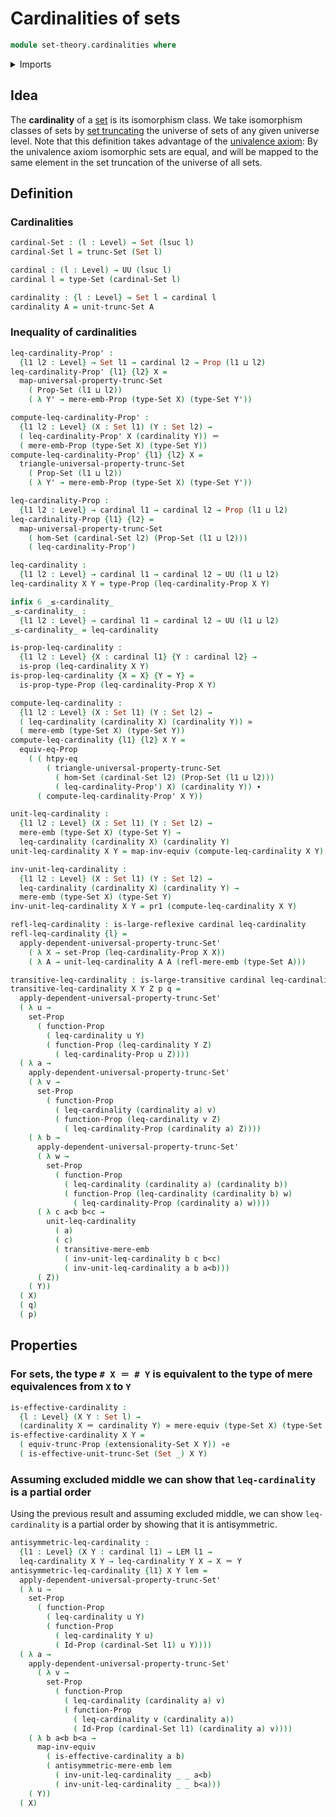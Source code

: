 # Cardinalities of sets

```agda
module set-theory.cardinalities where
```

<details><summary>Imports</summary>

```agda
open import foundation.binary-relations
open import foundation.large-binary-relations
open import foundation.dependent-pair-types
open import foundation.equivalences
open import foundation.function-extensionality
open import foundation.functoriality-propositional-truncation
open import foundation.identity-types
open import foundation.law-of-excluded-middle
open import foundation.mere-embeddings
open import foundation.mere-equivalences
open import foundation.propositional-extensionality
open import foundation.propositions
open import foundation.set-truncations
open import foundation.sets
open import foundation.universe-levels
```

</details>

## Idea

The **cardinality** of a [set](foundation-core.sets.md) is its isomorphism
class. We take isomorphism classes of sets by
[set truncating](foundation.set-truncations.md) the universe of sets of any
given universe level. Note that this definition takes advantage of the
[univalence axiom](foundation.univalence.md): By the univalence axiom isomorphic
sets are equal, and will be mapped to the same element in the set truncation of
the universe of all sets.

## Definition

### Cardinalities

```agda
cardinal-Set : (l : Level) → Set (lsuc l)
cardinal-Set l = trunc-Set (Set l)

cardinal : (l : Level) → UU (lsuc l)
cardinal l = type-Set (cardinal-Set l)

cardinality : {l : Level} → Set l → cardinal l
cardinality A = unit-trunc-Set A
```

### Inequality of cardinalities

```agda
leq-cardinality-Prop' :
  {l1 l2 : Level} → Set l1 → cardinal l2 → Prop (l1 ⊔ l2)
leq-cardinality-Prop' {l1} {l2} X =
  map-universal-property-trunc-Set
    ( Prop-Set (l1 ⊔ l2))
    ( λ Y' → mere-emb-Prop (type-Set X) (type-Set Y'))

compute-leq-cardinality-Prop' :
  {l1 l2 : Level} (X : Set l1) (Y : Set l2) →
  ( leq-cardinality-Prop' X (cardinality Y)) ＝
  ( mere-emb-Prop (type-Set X) (type-Set Y))
compute-leq-cardinality-Prop' {l1} {l2} X =
  triangle-universal-property-trunc-Set
    ( Prop-Set (l1 ⊔ l2))
    ( λ Y' → mere-emb-Prop (type-Set X) (type-Set Y'))

leq-cardinality-Prop :
  {l1 l2 : Level} → cardinal l1 → cardinal l2 → Prop (l1 ⊔ l2)
leq-cardinality-Prop {l1} {l2} =
  map-universal-property-trunc-Set
    ( hom-Set (cardinal-Set l2) (Prop-Set (l1 ⊔ l2)))
    ( leq-cardinality-Prop')

leq-cardinality :
  {l1 l2 : Level} → cardinal l1 → cardinal l2 → UU (l1 ⊔ l2)
leq-cardinality X Y = type-Prop (leq-cardinality-Prop X Y)

infix 6 _≤-cardinality_
_≤-cardinality_ :
  {l1 l2 : Level} → cardinal l1 → cardinal l2 → UU (l1 ⊔ l2)
_≤-cardinality_ = leq-cardinality

is-prop-leq-cardinality :
  {l1 l2 : Level} {X : cardinal l1} {Y : cardinal l2} →
  is-prop (leq-cardinality X Y)
is-prop-leq-cardinality {X = X} {Y = Y} =
  is-prop-type-Prop (leq-cardinality-Prop X Y)

compute-leq-cardinality :
  {l1 l2 : Level} (X : Set l1) (Y : Set l2) →
  ( leq-cardinality (cardinality X) (cardinality Y)) ≃
  ( mere-emb (type-Set X) (type-Set Y))
compute-leq-cardinality {l1} {l2} X Y =
  equiv-eq-Prop
    ( ( htpy-eq
        ( triangle-universal-property-trunc-Set
          ( hom-Set (cardinal-Set l2) (Prop-Set (l1 ⊔ l2)))
          ( leq-cardinality-Prop') X) (cardinality Y)) ∙
      ( compute-leq-cardinality-Prop' X Y))

unit-leq-cardinality :
  {l1 l2 : Level} (X : Set l1) (Y : Set l2) →
  mere-emb (type-Set X) (type-Set Y) →
  leq-cardinality (cardinality X) (cardinality Y)
unit-leq-cardinality X Y = map-inv-equiv (compute-leq-cardinality X Y)

inv-unit-leq-cardinality :
  {l1 l2 : Level} (X : Set l1) (Y : Set l2) →
  leq-cardinality (cardinality X) (cardinality Y) →
  mere-emb (type-Set X) (type-Set Y)
inv-unit-leq-cardinality X Y = pr1 (compute-leq-cardinality X Y)

refl-leq-cardinality : is-large-reflexive cardinal leq-cardinality
refl-leq-cardinality {l} =
  apply-dependent-universal-property-trunc-Set'
    ( λ X → set-Prop (leq-cardinality-Prop X X))
    ( λ A → unit-leq-cardinality A A (refl-mere-emb (type-Set A)))

transitive-leq-cardinality : is-large-transitive cardinal leq-cardinality
transitive-leq-cardinality X Y Z p q =
  apply-dependent-universal-property-trunc-Set'
  ( λ u →
    set-Prop
      ( function-Prop
        ( leq-cardinality u Y)
        ( function-Prop (leq-cardinality Y Z)
          ( leq-cardinality-Prop u Z))))
  ( λ a →
    apply-dependent-universal-property-trunc-Set'
    ( λ v →
      set-Prop
        ( function-Prop
          ( leq-cardinality (cardinality a) v)
          ( function-Prop (leq-cardinality v Z)
            ( leq-cardinality-Prop (cardinality a) Z))))
    ( λ b →
      apply-dependent-universal-property-trunc-Set'
      ( λ w →
        set-Prop
          ( function-Prop
            ( leq-cardinality (cardinality a) (cardinality b))
            ( function-Prop (leq-cardinality (cardinality b) w)
              ( leq-cardinality-Prop (cardinality a) w))))
      ( λ c a<b b<c →
        unit-leq-cardinality
          ( a)
          ( c)
          ( transitive-mere-emb
            ( inv-unit-leq-cardinality b c b<c)
            ( inv-unit-leq-cardinality a b a<b)))
      ( Z))
    ( Y))
  ( X)
  ( q)
  ( p)
```

## Properties

### For sets, the type `# X ＝ # Y` is equivalent to the type of mere equivalences from `X` to `Y`

```agda
is-effective-cardinality :
  {l : Level} (X Y : Set l) →
  (cardinality X ＝ cardinality Y) ≃ mere-equiv (type-Set X) (type-Set Y)
is-effective-cardinality X Y =
  ( equiv-trunc-Prop (extensionality-Set X Y)) ∘e
  ( is-effective-unit-trunc-Set (Set _) X Y)
```

### Assuming excluded middle we can show that `leq-cardinality` is a partial order

Using the previous result and assuming excluded middle, we can show
`leq-cardinality` is a partial order by showing that it is antisymmetric.

```agda
antisymmetric-leq-cardinality :
  {l1 : Level} (X Y : cardinal l1) → LEM l1 →
  leq-cardinality X Y → leq-cardinality Y X → X ＝ Y
antisymmetric-leq-cardinality {l1} X Y lem =
  apply-dependent-universal-property-trunc-Set'
  ( λ u →
    set-Prop
      ( function-Prop
        ( leq-cardinality u Y)
        ( function-Prop
          ( leq-cardinality Y u)
          ( Id-Prop (cardinal-Set l1) u Y))))
  ( λ a →
    apply-dependent-universal-property-trunc-Set'
      ( λ v →
        set-Prop
          ( function-Prop
            ( leq-cardinality (cardinality a) v)
            ( function-Prop
              ( leq-cardinality v (cardinality a))
              ( Id-Prop (cardinal-Set l1) (cardinality a) v))))
    ( λ b a<b b<a →
      map-inv-equiv
        ( is-effective-cardinality a b)
        ( antisymmetric-mere-emb lem
          ( inv-unit-leq-cardinality _ _ a<b)
          ( inv-unit-leq-cardinality _ _ b<a)))
    ( Y))
  ( X)
```
